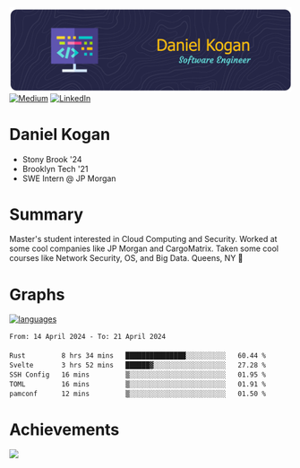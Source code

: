 ![Header](./daniel-kogan.png)
[![Medium](https://img.shields.io/badge/Medium-12100E?logo=medium&logoColor=white)](https://medium.com/@danielkoganx) [![LinkedIn](https://img.shields.io/badge/LinkedIn-%230077B5.svg?logo=linkedin&logoColor=white)](https://linkedin.com/in/danielkogan123)

# Daniel Kogan

- Stony Brook '24
- Brooklyn Tech '21
- SWE Intern @ JP Morgan

# Summary

Master's student interested in Cloud Computing and Security. Worked at some cool companies like JP Morgan and CargoMatrix. Taken some cool courses like Network Security, OS, and Big Data. Queens, NY 📍


# Graphs

<div style="width: 100%">

[![languages](https://github-readme-stats.vercel.app/api/top-langs/?username=daminals&langs_count=8&hide=html&layout=compact)](https://github-readme-stats.vercel.app/api/top-langs/?username=daminals&langs_count=8&hide=html&layout=compact)
</div>

<!--START_SECTION:waka-->

```txt
From: 14 April 2024 - To: 21 April 2024

Rust         8 hrs 34 mins   ███████████████░░░░░░░░░░   60.44 %
Svelte       3 hrs 52 mins   ██████▓░░░░░░░░░░░░░░░░░░   27.28 %
SSH Config   16 mins         ▒░░░░░░░░░░░░░░░░░░░░░░░░   01.95 %
TOML         16 mins         ▒░░░░░░░░░░░░░░░░░░░░░░░░   01.91 %
pamconf      12 mins         ▒░░░░░░░░░░░░░░░░░░░░░░░░   01.50 %
```

<!--END_SECTION:waka-->

# Achievements 

![](https://github-profile-trophy.vercel.app/?username=daminals&theme=onestar&no-frame=true&no-bg=false&margin-w=4)
